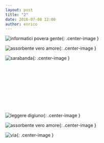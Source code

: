 ```yaml
---
layout: post
title: "2"
date: 2016-07-08 12:00
author: enrico
---
```


![informatici povera gente](http://vignette1.wikia.nocookie.net/nonciclopedia/images/8/82/Hacker.jpg){: .center-image }

![assorbente vero amore](https://eidoslaforzadelleidee.files.wordpress.com/2015/05/assorbenti-boy.jpg){: .center-image }

![sarabanda](http://uomogattosilado.altervista.org/wp-content/uploads/2014/01/finedelprimogioco.jpg){: .center-image }

<br><br><br><br><br><br><br><br>

![leggere digiuno](http://diakonos.myblog.it/wp-content/uploads/sites/142507/2014/03/PreghieraDigiuno.jpg){: .center-image }

![assorbente vero amore](https://eidoslaforzadelleidee.files.wordpress.com/2015/05/assorbenti-boy.jpg){: .center-image }

![via](http://www.terresiena.it/images/francigena/guida_del_pellegrino.jpg){: .center-image }
